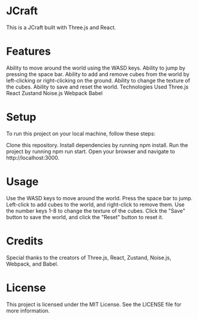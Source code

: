 <h1>JCraft</h1>
This is a JCraft built with Three.js and React.

<h1>Features</h1>
Ability to move around the world using the WASD keys.
Ability to jump by pressing the space bar.
Ability to add and remove cubes from the world by left-clicking or right-clicking on the ground.
Ability to change the texture of the cubes.
Ability to save and reset the world.
Technologies Used
Three.js
React
Zustand
Noise.js
Webpack
Babel
<h1>Setup</h1>
To run this project on your local machine, follow these steps:

Clone this repository.
Install dependencies by running npm install.
Run the project by running npm run start.
Open your browser and navigate to http://localhost:3000.
<h1>Usage</h1>
Use the WASD keys to move around the world. Press the space bar to jump. Left-click to add cubes to the world, and right-click to remove them. Use the number keys 1-8 to change the texture of the cubes. Click the "Save" button to save the world, and click the "Reset" button to reset it.

<h1>Credits</h1>
Special thanks to the creators of Three.js, React, Zustand, Noise.js, Webpack, and Babel.

<h1>License</h1>
This project is licensed under the MIT License. See the LICENSE file for more information.